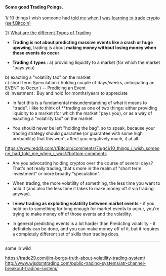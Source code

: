 
#### Some good Trading Poings.


1/ 10 things I wish someone had [told me when I was learning to trade crypto (self.Bitcoin)](https://www.reddit.com/r/Bitcoin/comments/7iug4i/10_things_i_wish_someone_had_told_me_when_i_was/#bottom-comments)

2/ [What are the different Types of Trading](https://www.reddit.com/r/Bitcoin/comments/7iug4i/10_things_i_wish_someone_had_told_me_when_i_was/dr1wfd5/)

- **Trading is not about predicting massive events like a crash or huge upswing**, trading is about **making money without losing money when these events do occur**. 

- **Trading 4 types** : a) providing liquidity to a market (for which the market "pays you) 

 b) exacting a "volatility tax" on the market <br>
 c) short term Speculation ( holding couple of days/weeks, anticipating an EVENT to Occur ) -- Predicing an Event <br>
 d) investment : Buy and hold for months/years to appreciate <br>
 
 - In fact this is a fundamental misunderstanding of what it means to "trade". I like to think of **trading as one of two things: either providing liquidity to a market (for which the market "pays you), or as a way of exacting a "volatility tax" on the market. 

- You should never be left "holding the bag", so to speak, because your trading strategy should guarantee (or guarantee with some high probability) that this won't affect you negatively much, if at all.


https://www.reddit.com/r/Bitcoin/comments/7iug4i/10_things_i_wish_someone_had_told_me_when_i_was/#bottom-comments

- Are you advocating holding cryptos over the course of several days? That's not really trading, that's more in the realm of "short term investment" or more broadly "speculation". 

- When trading, the more volatility of something, the less time you want to hold it (and also the less time it takes to make money off it via trading anyway). 

- **I view trading as exploiting volatility between market events** - if you hold on to something for long enough for market events to occur, you're trying to make money off of those events and the volatility. 

- In general predicting events is a lot harder than Preidcting volatility - it definitely can be done, and you can make money off of it, but it requires a completely different set of skills than trading does.

---------
some in wild 

https://trade29.com/jim-bergs-truth-about-volatility-trading-system/
http://www.wisdomtrading.com/public-trading-systems/atr-channel-breakout-trading-system/
